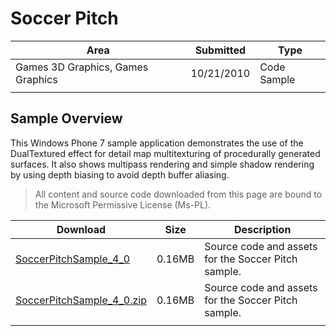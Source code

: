 # Soccer Pitch

|Area|Submitted|Type|
|-|-|-|
Games 3D Graphics, Games Graphics|10/21/2010|Code Sample
||||

## Sample Overview

This Windows Phone 7 sample application demonstrates the use of the DualTextured effect for detail map multitexturing of procedurally generated surfaces. It also shows multipass rendering and simple shadow rendering by using depth biasing to avoid depth buffer aliasing.

> All content and source code downloaded from this page are bound to the Microsoft Permissive License (Ms-PL).

Download | Size | Description
---|---|---|
[SoccerPitchSample_4_0](https://github.com/simondarksidej/XNAGameStudio/tree/master/Samples/SoccerPitchSample_4_0) | 0.16MB | Source code and assets for the Soccer Pitch sample.
[SoccerPitchSample_4_0.zip](https://github.com/simondarksidej/XNAGameStudioZips/tree/master/Samples/SoccerPitchSample_4_0.zip) | 0.16MB | Source code and assets for the Soccer Pitch sample.
||||
